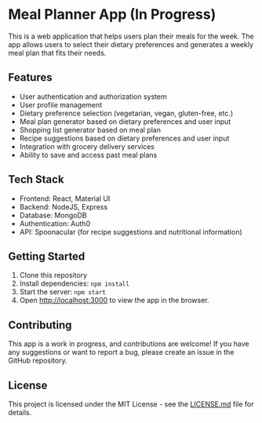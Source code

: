 # Meal Planner App (In Progress)

This is a web application that helps users plan their meals for the week. The app allows users to select their dietary preferences and generates a weekly meal plan that fits their needs.

## Features

- User authentication and authorization system
- User profile management
- Dietary preference selection (vegetarian, vegan, gluten-free, etc.)
- Meal plan generator based on dietary preferences and user input
- Shopping list generator based on meal plan
- Recipe suggestions based on dietary preferences and user input
- Integration with grocery delivery services
- Ability to save and access past meal plans

## Tech Stack

- Frontend: React, Material UI
- Backend: NodeJS, Express
- Database: MongoDB
- Authentication: Auth0
- API: Spoonacular (for recipe suggestions and nutritional information)

## Getting Started

1. Clone this repository
2. Install dependencies: `npm install`
3. Start the server: `npm start`
4. Open [http://localhost:3000](http://localhost:3000) to view the app in the browser.

## Contributing

This app is a work in progress, and contributions are welcome! If you have any suggestions or want to report a bug, please create an issue in the GitHub repository.

## License

This project is licensed under the MIT License - see the [LICENSE.md](LICENSE.md) file for details.